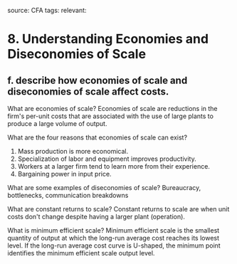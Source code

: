 source: CFA
tags: 
relevant: 

# 8. Understanding Economies and Diseconomies of Scale

## f. describe how economies of scale and diseconomies of scale affect costs.

What are economies of scale?
Economies of scale are reductions in the firm's per-unit costs that are associated with the use of large plants to produce a large volume of output.

What are the four reasons that economies of scale can exist?
1. Mass production is more economical.
2. Specialization of labor and equipment improves productivity.
3. Workers at a larger firm tend to learn more from their experience.
4. Bargaining power in input price.

What are some examples of diseconomies of scale?
Bureaucracy, bottlenecks, communication breakdowns

What are constant returns to scale?
Constant returns to scale are when unit costs don't change despite having a larger plant (operation).

What is minimum efficient scale?
Minimum efficient scale is the smallest quantity of output at which the long-run average cost reaches its lowest level. If the long-run average cost curve is U-shaped, the minimum point identifies the minimum efficient scale output level.

